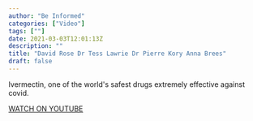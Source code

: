 ```yaml
---
author: "Be Informed"
categories: ["Video"]
tags: [""]
date: 2021-03-03T12:01:13Z
description: ""
title: "David Rose Dr Tess Lawrie Dr Pierre Kory Anna Brees"
draft: false
---
```


Ivermectin, one of the world's safest drugs extremely effective against covid.  

[WATCH ON YOUTUBE](https://www.youtube.com/watch?v=qP36UgVjMPk)

